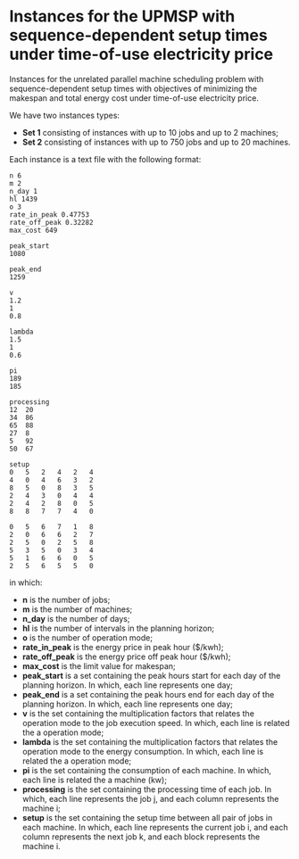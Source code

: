 # Instances for the UPMSP with sequence-dependent setup times under time-of-use electricity price
Instances for the unrelated parallel machine scheduling problem with sequence-dependent setup times with objectives of minimizing the makespan and total energy cost under time-of-use electricity price.

We have two instances types:
- **Set 1** consisting of instances with up to 10 jobs and up to 2 machines;
- **Set 2** consisting of instances with up to 750 jobs and up to 20 machines.

Each instance is a text file with the following format:

```
n 6
m 2
n_day 1
hl 1439
o 3
rate_in_peak 0.47753
rate_off_peak 0.32282
max_cost 649

peak_start
1080

peak_end
1259

v
1.2
1
0.8

lambda
1.5
1
0.6

pi
189
185

processing
12	20	
34	86	
65	88	
27	8	
5	92	
50	67	

setup
0	5	2	4	2	4	
4	0	4	6	3	2	
8	5	0	8	3	5	
2	4	3	0	4	4	
2	4	2	8	0	5	
8	8	7	7	4	0	

0	5	6	7	1	8	
2	0	6	6	2	7	
2	5	0	2	5	8	
5	3	5	0	3	4	
5	1	6	6	0	5	
2	5	6	5	5	0
```

in which:
- **n** is the number of jobs;
- **m** is the number of machines;
- **n_day** is the number of days;
- **hl** is the number of intervals in the planning horizon;
- **o** is the number of operation mode;
- **rate_in_peak** is the energy price in peak hour ($/kwh);
- **rate_off_peak** is the energy price off peak hour ($/kwh);
- **max_cost** is the limit value for makespan;
- **peak_start** is a set containing the peak hours start for each day of the planning horizon. In which, each line represents one day;
- **peak_end** is a set containing the peak hours end for each day of the planning horizon. In which, each line represents one day;
- **v** is the set containing the multiplication factors that relates the operation mode to the job execution speed. In which, each line is related the a operation mode;
- **lambda** is the set containing the multiplication factors that relates the operation mode to the energy consumption. In which, each line is related the a operation mode;
- **pi** is the set containing the consumption of each machine. In which, each line is related the a machine (kw);
- **processing** is the set containing the processing time of each job. In which, each line represents the job j, and each column represents the machine i;
- **setup** is the set containing the setup time between all pair of jobs in each machine. In which, each line represents the current job i, and each column represents the next job k, and each block represents the machine i.
